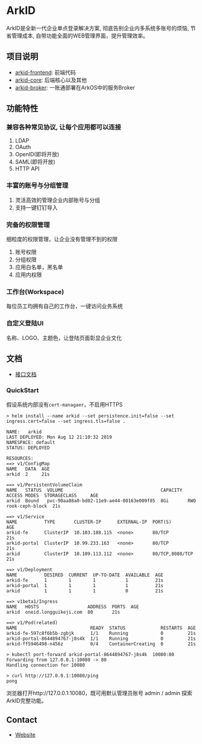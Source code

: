 # ArkID

ArkID是全新一代企业单点登录解决方案, 彻底告别企业内多系统多账号的烦恼, 节省管理成本, 自带功能全面的WEB管理界面，提升管理效率。

## 项目说明

- [arkid-frontend](https://github.com/longguikeji/arkid-frontend): 前端代码
- [arkid-core](https://github.com/longguikeji/arkid-core): 后端核心以及其他
- [arkid-broker](https://github.com/longguikeji/arkid-broker): 一账通部署在ArkOS中的服务Broker

## 功能特性

### 兼容各种常见协议, 让每个应用都可以连接

1. LDAP
2. OAuth
3. OpenID(即将开放)
4. SAML(即将开放)
5. HTTP API

### 丰富的账号与分组管理

1. 灵活高效的管理企业内部账号与分组
2. 支持一键钉钉导入

### 完备的权限管理

细粒度的权限管理，让企业没有管理不到的权限

1. 账号权限
2. 分组权限
3. 应用白名单，黑名单
4. 应用内权限

### 工作台(Workspace)

每位员工均拥有自己的工作台，一键访问业务系统

### 自定义登陆UI

名称、LOGO、主题色，让登陆页面彰显企业文化



## 文档

- [接口文档](https://oneid1.docs.apiary.io/#)


### QuickStart

假设系统内部没有`cert-managaer`，不启用HTTPS

```shell
> helm install --name arkid --set persistence.init=false --set ingress.cert=false --set ingress.tls=false .

NAME:   arkid
LAST DEPLOYED: Mon Aug 12 21:10:32 2019
NAMESPACE: default
STATUS: DEPLOYED

RESOURCES:
==> v1/ConfigMap
NAME   DATA  AGE
arkid  2     21s

==> v1/PersistentVolumeClaim
NAME   STATUS  VOLUME                                    CAPACITY  ACCESS MODES  STORAGECLASS     AGE
arkid  Bound   pvc-90aa88a0-bd02-11e9-ae44-00163e009f85  8Gi       RWO           rook-ceph-block  21s

==> v1/Service
NAME          TYPE       CLUSTER-IP      EXTERNAL-IP  PORT(S)          AGE
arkid-fe      ClusterIP  10.103.188.115  <none>       80/TCP           21s
arkid-portal  ClusterIP  10.99.233.163   <none>       80/TCP           21s
arkid         ClusterIP  10.109.113.112  <none>       80/TCP,8080/TCP  21s

==> v1/Deployment
NAME          DESIRED  CURRENT  UP-TO-DATE  AVAILABLE  AGE
arkid-fe      1        1        1           1          21s
arkid-portal  1        1        1           1          21s
arkid         1        1        1           0          21s

==> v1beta1/Ingress
NAME   HOSTS                  ADDRESS  PORTS  AGE
arkid  oneid.longguikeji.com  80       21s

==> v1/Pod(related)
NAME                           READY  STATUS             RESTARTS  AGE
arkid-fe-597c8f6b5b-zgbjk      1/1    Running            0         21s
arkid-portal-8644894767-j8s4k  1/1    Running            0         21s
arkid-ff5946498-n456z          0/4    ContainerCreating  0         21s
```

```shell
> kubectl port-forward arkid-portal-8644894767-j8s4k  10080:80
Forwarding from 127.0.0.1:10080 -> 80
Handling connection for 10080
```

```shell
> curl http://127.0.0.1:10080/ping
pong
```

浏览器打开http://127.0.0.1:10080，既可用默认管理员账号 admin / admin 探索ArkID完整功能。

## Contact

- [Website](https://www.longguikeji.com)
